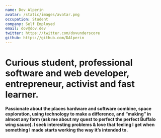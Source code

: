 ```yaml
---
name: Dov Alperin
avatar: /static/images/avatar.png
occupation: Student
company: Self Employed
email: dov@dov.dev
twitter: https://twitter.com/dovunderscore
github: https://github.com/DAlperin
---
```


<h1>Curious student, professional software and web developer, entrepreneur, activist and fast learner.</h1>

<p><b>Passionate about the places hardware and software combine, space exploration, using technology to make a difference, and “making” in almost any form (ask me about my quest to perfect the perfect Buffalo wing sauce). I seek interesting problems & love that feeling I get when something I made starts working the way it’s intended to.</b></p>